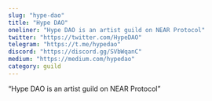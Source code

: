 ```yaml
---
slug: "hype-dao"
title: "Hype DAO"
oneliner: "Hype DAO is an artist guild on NEAR Protocol"
twitter: "https://twitter.com/HypeDAO"
telegram: "https://t.me/hypedao"
discord: "https://discord.gg/SVbWqanC"
medium: "https://medium.com/hypedao"
category: guild
---
```


“Hype DAO is an artist guild on NEAR Protocol”
